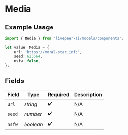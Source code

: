# Media

## Example Usage

```typescript
import { Media } from "livepeer-ai/models/components";

let value: Media = {
    url: "https://moral-star.info",
    seed: 623564,
    nsfw: false,
};
```

## Fields

| Field              | Type               | Required           | Description        |
| ------------------ | ------------------ | ------------------ | ------------------ |
| `url`              | *string*           | :heavy_check_mark: | N/A                |
| `seed`             | *number*           | :heavy_check_mark: | N/A                |
| `nsfw`             | *boolean*          | :heavy_check_mark: | N/A                |